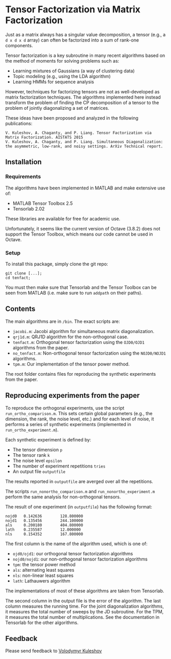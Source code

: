 Tensor Factorization via Matrix Factorization
=============================================

Just as a matrix always has a singular value decomposition, a tensor (e.g., a `d x d x d` array) 
can often be factorized into a sum of rank-one 
components. 

Tensor factorization is a key subroutine in many 
recent algorithms based on the method of moments for solving problems
such as:

* Learning mixtures of Gaussians (a way of clustering data)
* Topic modeling (e.g., using the LDA algorithm)
* Learning HMMs for sequence analysis

However, techniques for factorizing tensors are not as well-developed as 
matrix factorization techniques. The algorithms implemented here instead 
transform the problem of finding the CP decomposition of a
tensor to the problem of jointly diagonalizing a set of matrices.

These ideas have been proposed and analyzed in the following publications:

```
V. Kuleshov, A. Chaganty, and P. Liang. Tensor Factorization via Matrix Factorization. AISTATS 2015
V. Kuleshov, A. Chaganty, and P. Liang. Simultaneous Diagonalization: the asymmetric, low-rank, and noisy settings. ArXiv Technical report.
```

## Installation

### Requirements

The algorithms have been implemented in MATLAB and make extensive use of:

* MATLAB Tensor Toolbox 2.5
* Tensorlab 2.02

These libraries are available for free for academic use.

Unfortunately, it seems like the current version of Octave (3.8.2)
does not support the Tensor Toolbox, which means our code cannot be 
used in Octave.

### Setup

To install this package, simply clone the git repo:

```
git clone [...];
cd tenfact;
```

You must then make sure that Tensorlab and the Tensor Toolbox can be seen from 
MATLAB (i.e. make sure to run `addpath` on their paths).

## Contents

The main algorithms are in `/bin`. The exact scripts are:

* `jacobi.m`: Jacobi algorithm for simultaneous matrix diagonalization.
* `qrj1d.m`: QRJ1D algorithm for the non-orthogonal case.
* `tenfact.m`: Orthogonal tensor factorization using the `OJD0/OJD1` algorithms from the paper.
* `no_tenfact.m`: Non-orthogonal tensor factorization using the `NOJD0/NOJD1` algorithms.
* `tpm.m`: Our implementation of the tensor power method.

The root folder contains files for reproducing the synthetic experiments 
from the paper.

## Reproducing experiments from the paper

To reproduce the orthogonal experiments, use the script `run_ortho_comparison.m`. This 
sets certain global parameters (e.g., the dimension, the rank, the noise level, etc.)
and for each level of noise, it performs a series of synthetic 
experiments (implemented in `run_ortho_experiment.m`). 

Each synthetic experiment is defined by:

* The tensor dimension `p`
* The tensor rank `k`
* The noise level `epsilon`
* The number of experiment repetitions `tries`
* An output file `outputfile`

The results reported in `outputfile` are averged over all the repetitions.

The scripts `run_nonortho_comparison.m` and `run_nonortho_experiment.m` perform the 
same analysis for non-orthogonal tensors.

The result of one experiment (in `outputfile`) has the following format:
```
nojd0   0.142636        128.800000
nojd1   0.135456        244.100000
als     0.200180        404.800000
lath    0.235587        12.000000
nls     0.154352        167.800000
```

The first column is the name of the algorithm used, which is one of:

* `ojd0/ojd1`: our orthogonal tensor factorization algorithms
* `nojd0/nojd1`: our non-orthogonal tensor factorization algorithms
* `tpm`: the tensor power method
* `als`: alternating least squares
* `nls`: non-linear least squares
* `lath`: Lathauwers algorithm

The implementations of most of these algorithms are taken from Tensorlab.

The second column in the output file is the error of the algorithm.
The last column measures the running time. For the joint diagonalization 
algorithms, it measures the total number of sweeps by the JD subroutine. 
For the TPM, it measures the total number of multiplications. See the 
documentation in Tensorlab for the other algorithms.

## Feedback

Please send feedback to [Volodymyr Kuleshov](http://www.stanford.edu/~kuleshov)
